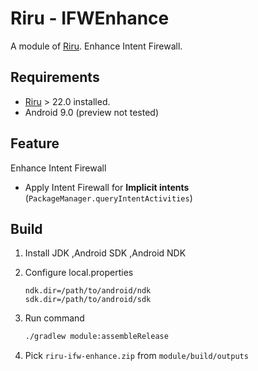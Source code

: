# Riru - IFWEnhance

A module of [Riru](https://github.com/RikkaApps/Riru). Enhance Intent Firewall.

## Requirements

* [Riru](https://github.com/RikkaApps/Riru) > 22.0 installed.
* Android 9.0 (preview not tested)



## Feature

Enhance Intent Firewall

* Apply Intent Firewall for **Implicit intents** (`PackageManager.queryIntentActivities`)



## Build

1. Install JDK ,Android SDK ,Android NDK

2. Configure local.properties 

   ```properties
   ndk.dir=/path/to/android/ndk
   sdk.dir=/path/to/android/sdk
   ```

3. Run command 

    ``` bash 
    ./gradlew module:assembleRelease
    ```
    
4. Pick `riru-ifw-enhance.zip` from `module/build/outputs`

